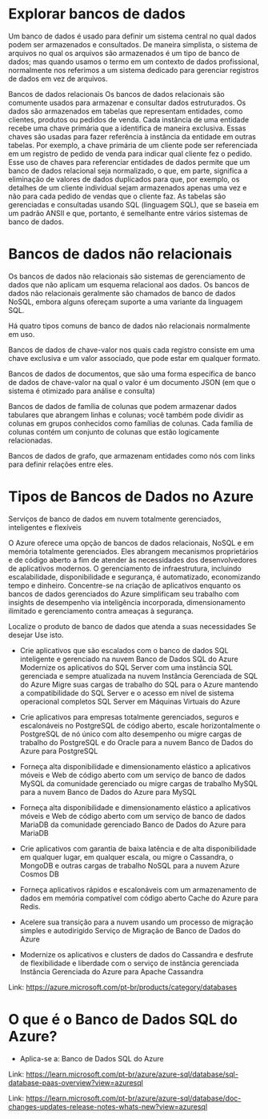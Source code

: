 # Explorar bancos de dados

Um banco de dados é usado para definir um sistema central no qual dados podem ser armazenados e consultados. De maneira simplista, o sistema de arquivos no qual os arquivos são armazenados é um tipo de banco de dados; mas quando usamos o termo em um contexto de dados profissional, normalmente nos referimos a um sistema dedicado para gerenciar registros de dados em vez de arquivos.

Bancos de dados relacionais
Os bancos de dados relacionais são comumente usados para armazenar e consultar dados estruturados. Os dados são armazenados em tabelas que representam entidades, como clientes, produtos ou pedidos de venda. Cada instância de uma entidade recebe uma chave primária que a identifica de maneira exclusiva. Essas chaves são usadas para fazer referência à instância da entidade em outras tabelas. Por exemplo, a chave primária de um cliente pode ser referenciada em um registro de pedido de venda para indicar qual cliente fez o pedido. Esse uso de chaves para referenciar entidades de dados permite que um banco de dados relacional seja normalizado, o que, em parte, significa a eliminação de valores de dados duplicados para que, por exemplo, os detalhes de um cliente individual sejam armazenados apenas uma vez e não para cada pedido de vendas que o cliente faz. As tabelas são gerenciadas e consultadas usando SQL (linguagem SQL), que se baseia em um padrão ANSII e que, portanto, é semelhante entre vários sistemas de banco de dados.

# Bancos de dados não relacionais

Os bancos de dados não relacionais são sistemas de gerenciamento de dados que não aplicam um esquema relacional aos dados. Os bancos de dados não relacionais geralmente são chamados de banco de dados NoSQL, embora alguns ofereçam suporte a uma variante da linguagem SQL.

Há quatro tipos comuns de banco de dados não relacionais normalmente em uso.

Bancos de dados de chave-valor nos quais cada registro consiste em uma chave exclusiva e um valor associado, que pode estar em qualquer formato.

Bancos de dados de documentos, que são uma forma específica de banco de dados de chave-valor na qual o valor é um documento JSON (em que o sistema é otimizado para análise e consulta)

Bancos de dados de família de colunas que podem armazenar dados tabulares que abrangem linhas e colunas; você também pode dividir as colunas em grupos conhecidos como famílias de colunas. Cada família de colunas contém um conjunto de colunas que estão logicamente relacionadas.

Bancos de dados de grafo, que armazenam entidades como nós com links para definir relações entre eles.

# Tipos de Bancos de Dados no Azure
Serviços de banco de dados em nuvem totalmente gerenciados, inteligentes e flexíveis

O Azure oferece uma opção de bancos de dados relacionais, NoSQL e em memória totalmente gerenciados. Eles abrangem mecanismos proprietários e de código aberto a fim de atender às necessidades dos desenvolvedores de aplicativos modernos. O gerenciamento de infraestrutura, incluindo escalabilidade, disponibilidade e segurança, é automatizado, economizando tempo e dinheiro. Concentre-se na criação de aplicativos enquanto os bancos de dados gerenciados do Azure simplificam seu trabalho com insights de desempenho via inteligência incorporada, dimensionamento ilimitado e gerenciamento contra ameaças à segurança.

Localize o produto de banco de dados que atenda a suas necessidades Se desejar	Use isto.

- Crie aplicativos que são escalados com o banco de dados SQL inteligente e gerenciado na nuvem	Banco de Dados SQL do Azure
Modernize os aplicativos do SQL Server com uma instância SQL gerenciada e sempre atualizada na nuvem	Instância Gerenciada de SQL do Azure
Migre suas cargas de trabalho do SQL para o Azure mantendo a compatibilidade do SQL Server e o acesso em nível de sistema operacional completos	SQL Server em Máquinas Virtuais do Azure

- Crie aplicativos para empresas totalmente gerenciados, seguros e escalonáveis no PostgreSQL de código aberto, escale horizontalmente o PostgreSQL de nó único com alto desempenho ou migre cargas de trabalho do PostgreSQL e do Oracle para a nuvem	Banco de Dados do Azure para PostgreSQL

- Forneça alta disponibilidade e dimensionamento elástico a aplicativos móveis e Web de código aberto com um serviço de banco de dados MySQL da comunidade gerenciado ou migre cargas de trabalho MySQL para a nuvem	Banco de Dados do Azure para MySQL

- Forneça alta disponibilidade e dimensionamento elástico a aplicativos móveis e Web de código aberto com um serviço de banco de dados MariaDB da comunidade gerenciado	Banco de Dados do Azure para MariaDB

- Crie aplicativos com garantia de baixa latência e de alta disponibilidade em qualquer lugar, em qualquer escala, ou migre o Cassandra, o MongoDB e outras cargas de trabalho NoSQL para a nuvem	Azure Cosmos DB

- Forneça aplicativos rápidos e escalonáveis com um armazenamento de dados em memória compatível com código aberto	Cache do Azure para Redis.

- Acelere sua transição para a nuvem usando um processo de migração simples e autodirigido	Serviço de Migração de Banco de Dados do Azure

- Modernize os aplicativos e clusters de dados do Cassandra e desfrute de flexibilidade e liberdade com o serviço de instância gerenciada	Instância Gerenciada do Azure para Apache Cassandra

Link: https://azure.microsoft.com/pt-br/products/category/databases

# O que é o Banco de Dados SQL do Azure?

- Aplica-se a: Banco de Dados SQL do Azure

Link: https://learn.microsoft.com/pt-br/azure/azure-sql/database/sql-database-paas-overview?view=azuresql </p>
Link: https://learn.microsoft.com/pt-br/azure/azure-sql/database/doc-changes-updates-release-notes-whats-new?view=azuresql
